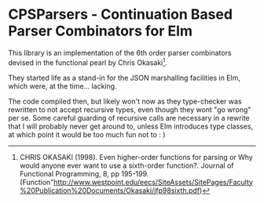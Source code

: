 CPSParsers - Continuation Based Parser Combinators for Elm
==========

This library is an implementation of the 6th order parser combinators devised in the functional pearl by Chris Okasaki[^1].

They started life as a stand-in for the JSON marshalling facilities in Elm, which were, at the time… lacking.

The code compiled then, but likely won't now as they type-checker was rewritten to not accept recursive types, even though they wont "go wrong" per se. Some careful guarding of recursive calls are necessary in a rewrite that I will probably never get around to, unless Elm introduces type classes, at which point it would be too much fun not to : )

[^1]:  CHRIS OKASAKI (1998). Even higher-order functions for parsing or Why would anyone ever want to use a sixth-order function?. Journal of Functional Programming, 8, pp 195-199. (Function"http://www.westpoint.edu/eecs/SiteAssets/SitePages/Faculty%20Publication%20Documents/Okasaki/jfp98sixth.pdf)
